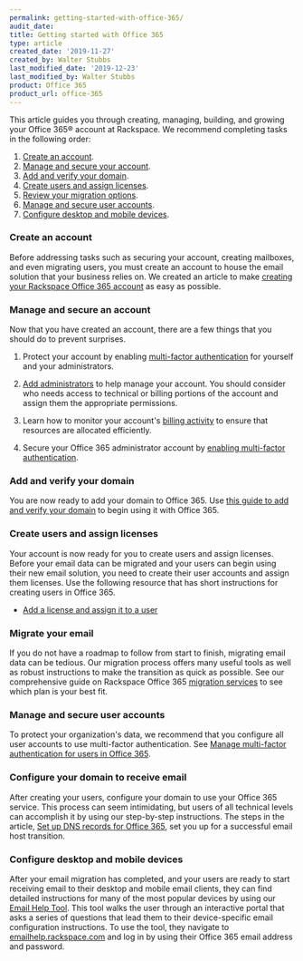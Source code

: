 ```yaml
---
permalink: getting-started-with-office-365/
audit_date:
title: Getting started with Office 365
type: article
created_date: '2019-11-27'
created_by: Walter Stubbs
last_modified_date: '2019-12-23'
last_modified_by: Walter Stubbs
product: Office 365
product_url: office-365
---
```


This article guides you through creating, managing, building, and growing your Office 365&reg; account at Rackspace. We recommend completing tasks in the following order:

1. [Create an account](#create-an-account).
2. [Manage and secure your account](#manage-and-secure-an-account).
3. [Add and verify your domain](#add-and-verify-your-domain).
4. [Create users and assign licenses](#creating-users-and-assigning-licenses).
5. [Review your migration options](#migrate-your-email).
6. [Manage and secure user accounts](#manage-and-secure-user-accounts).
7. [Configure desktop and mobile devices](#configure-desktop-and-mobile-devices).

### Create an account

Before addressing tasks such as securing your account, creating mailboxes, and even migrating users, you must create an account to house the email solution that your business relies on. We created an article to make [creating your Rackspace Office 365 account](/how-to/sign-up-for-rackspace-services/#office-365) as easy as possible.

### Manage and secure an account

Now that you have created an account, there are a few things that you should do to prevent surprises.

1. Protect your account by enabling [multi-factor authentication](/how-to/multi-factor-authentication-from-the-cloud-control-panel/) for yourself and your administrators.

2. [Add administrators](/how-to/manage-email-administrators-with-the-cloud-office-control-panel/#add-an-administrator) to help manage your account. You should consider who needs access to technical or billing portions of the account and assign them the appropriate permissions.

3. Learn how to monitor your account's [billing activity](/how-to/view-invoice-history-cloud-office-control-panel/) to ensure that resources are allocated efficiently.

4. Secure your Office 365 administrator account by [enabling multi-factor authentication](/how-to/manage-multi-factor-authentication-for-users-in-office-365/).

### Add and verify your domain

You are now ready to add your domain to Office 365. Use [this guide to add and verify your domain](/how-to/add-a-domain-in-office-365/) to begin using it with Office 365.

### Create users and assign licenses

Your account is now ready for you to create users and assign licenses. Before your email data can be migrated and your users can begin using their new email solution, you need to create their user accounts and assign them licenses. Use the following resource that has short instructions for creating users in Office 365.

  - [Add a license and assign it to a user](/how-to/add-an-office-365-license/)

### Migrate your email

If you do not have a roadmap to follow from start to finish, migrating email data can be tedious. Our migration process offers many useful tools as well as robust instructions to make the transition as quick as possible. See our comprehensive guide on Rackspace Office 365 [migration services](/how-to/email-migration-services/) to see which plan is your best fit.

### Manage and secure user accounts

To protect your organization's data, we recommend that you configure all user accounts to use multi-factor authentication. See  [Manage multi-factor authentication for users in Office 365](/how-to/manage-multi-factor-authentication-for-users-in-office-365/).

### Configure your domain to receive email

After creating your users, configure your domain to use your Office 365 service. This process can seem intimidating, but users of all technical levels can accomplish it by using our step-by-step instructions. The steps in the article, [Set up DNS records for Office 365](/how-to/configure-dns-for-office-365-services/), set you up for a successful email host transition.

### Configure desktop and mobile devices

After your email migration has completed, and your users are ready to start receiving email to their desktop and mobile email clients, they can find detailed instructions for many of the most popular devices by using our [Email Help Tool](https://emailhelp.rackspace.com). This tool walks the user through an interactive portal that asks a series of questions that lead them to their device-specific email configuration instructions. To use the tool, they navigate to [emailhelp.rackspace.com](https://emailhelp.rackspace.com) and log in by using their Office 365 email address and password.
